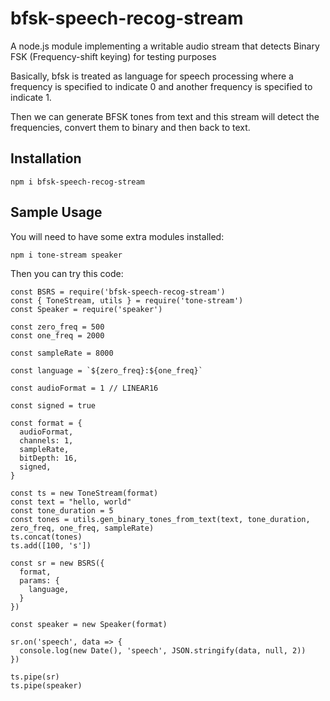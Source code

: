 # bfsk-speech-recog-stream
A node.js module implementing a writable audio stream that detects Binary FSK (Frequency-shift keying) for testing purposes

Basically, bfsk is treated as language for speech processing where a frequency is specified to indicate 0 and another frequency is specified to indicate 1.

Then we can generate BFSK tones from text and this stream will detect the frequencies, convert them to binary and then back to text.

## Installation
```
npm i bfsk-speech-recog-stream
```

## Sample Usage

You will need to have some extra modules installed:
```
npm i tone-stream speaker
```
Then you can try this code:
```
const BSRS = require('bfsk-speech-recog-stream')
const { ToneStream, utils } = require('tone-stream')
const Speaker = require('speaker')

const zero_freq = 500
const one_freq = 2000

const sampleRate = 8000

const language = `${zero_freq}:${one_freq}`

const audioFormat = 1 // LINEAR16

const signed = true

const format = {
  audioFormat,
  channels: 1,
  sampleRate,
  bitDepth: 16,
  signed,
}

const ts = new ToneStream(format)
const text = "hello, world"
const tone_duration = 5 
const tones = utils.gen_binary_tones_from_text(text, tone_duration, zero_freq, one_freq, sampleRate)
ts.concat(tones)
ts.add([100, 's'])

const sr = new BSRS({
  format,
  params: {
    language,
  }
})

const speaker = new Speaker(format)

sr.on('speech', data => {
  console.log(new Date(), 'speech', JSON.stringify(data, null, 2))
})

ts.pipe(sr)
ts.pipe(speaker)
```
